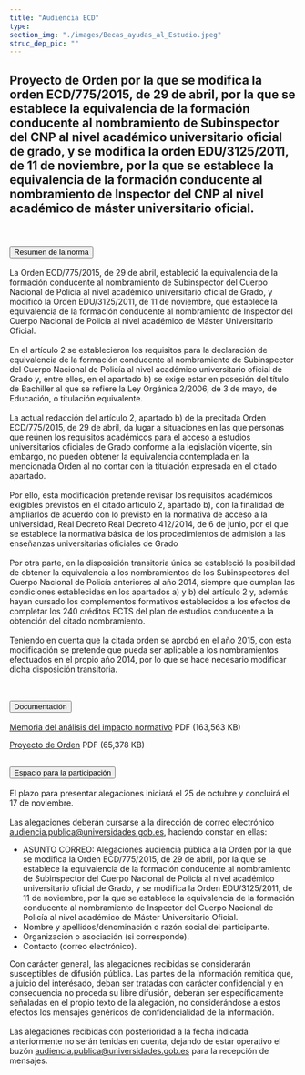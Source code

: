 ```yaml
---
title: "Audiencia ECD"
type: 
section_img: "./images/Becas_ayudas_al_Estudio.jpeg"
struc_dep_pic: ""
---
```

## Proyecto de Orden por la que se modifica la orden ECD/775/2015, de 29 de abril, por la que se establece la equivalencia de la formación conducente al nombramiento de Subinspector del CNP al nivel académico universitario oficial de grado, y se modifica la orden EDU/3125/2011, de 11 de noviembre, por la que se establece la equivalencia de la formación conducente al nombramiento de Inspector del CNP al nivel académico de máster universitario oficial.<br><br>
<section>
    <article>
        <div class="container container_xl_accoordion p-0">
            <div class="row mt-4">
                <div class="col-lg-12 content_collapse mb-120">
                                <div class="accordion" id="accordionPanelsStayOpenExample">
                                    <div class="accordion-item">
                                        <h2 class="accordion-header" id="panelsStayOpen-headingOne">
                                            <button class="accordion-button collapsed" type="button" data-bs-toggle="collapse" data-bs-target="#panelsStayOpen-collapseOne" aria-expanded="false" aria-controls="panelsStayOpen-collapseOne">
                                               Resumen de la norma
                                            </button>
                                        </h2>
                                        <div id="panelsStayOpen-collapseOne" class="accordion-collapse collapse " aria-labelledby="panelsStayOpen-headingOne">
                                            <div class="accordion-body">
                                                <article id="section_link">
                                                    <div class="container-fluid">
                                                        <div class="row">
                                                            <div class="col-12">
                                                              La Orden ECD/775/2015, de 29 de abril, estableció la equivalencia de la formación conducente al nombramiento de Subinspector del Cuerpo Nacional de Policía al nivel académico universitario oficial de Grado, y modificó la Orden EDU/3125/2011, de 11 de noviembre, que establece la equivalencia de la formación conducente al nombramiento de Inspector del Cuerpo Nacional de Policía al nivel académico de Máster Universitario Oficial. <br><br>
								En el artículo 2 se establecieron los requisitos para la declaración de equivalencia de la formación conducente al nombramiento de Subinspector del Cuerpo Nacional de Policía al nivel académico universitario oficial de Grado y, entre ellos, en el apartado b) se exige estar en posesión del título de Bachiller al que se refiere la Ley Orgánica 2/2006, de 3 de mayo, de Educación, o titulación equivalente. <br><br>
								La actual redacción del artículo 2, apartado b) de la precitada Orden ECD/775/2015, de 29 de abril, da lugar a situaciones en las que personas que reúnen los requisitos académicos para el acceso a estudios universitarios oficiales de Grado conforme a la legislación vigente, sin embargo, no pueden obtener la equivalencia contemplada en la mencionada Orden al no contar con la titulación expresada en el citado apartado. <br><br>
								Por ello, esta modificación pretende revisar los requisitos académicos exigibles previstos en el citado artículo 2, apartado b), con la finalidad de ampliarlos de acuerdo con lo previsto en la normativa de acceso a la universidad, Real Decreto Real Decreto 412/2014, de 6 de junio, por el que se establece la normativa básica de los procedimientos de admisión a las enseñanzas universitarias oficiales de Grado<br><br>
								Por otra parte, en la disposición transitoria única se estableció la posibilidad de obtener la equivalencia a los nombramientos de los Subinspectores del Cuerpo Nacional de Policía anteriores al año 2014, siempre que cumplan las condiciones establecidas en los apartados a) y b) del artículo 2 y, además hayan cursado los complementos formativos establecidos a los efectos de completar los 240 créditos ECTS del plan de estudios conducente a la obtención del citado nombramiento. <br><br>
								Teniendo en cuenta que la citada orden se aprobó en el año 2015, con esta modificación se pretende que pueda ser aplicable a los nombramientos efectuados en el propio año 2014, por lo que se hace necesario modificar dicha disposición transitoria. <br><br>
                                                            </div>
                                                        </div>
                                                    </div>
                                                </article>
                                            </div>
                                        </div>
                                    </div>
                                    <div class="accordion-item">
                                        <h2 class="accordion-header" id="panelsStayOpen-headingTwo">
                                            <button class="accordion-button collapsed" type="button" data-bs-toggle="collapse" data-bs-target="#panelsStayOpen-collapseTwo" aria-expanded="false">
                                                Documentación
                                            </button>
                                        </h2>
                                        <div id="panelsStayOpen-collapseTwo" class="accordion-collapse collapse" aria-labelledby="panelsStayOpen-headingTwo">
                                            <div class="accordion-body">
                                                <article id="section_link">
                                                    <div class="container-fluid">
                                                        <div class="row">
                                                            <div class="col-12">
								<div class="col-lg-12 cards_download_cnt">  
			<div class="row"> 
				<div class="download_card"> 
					<a class="card" href="{{<siteurl>}}/documentos/pdf/tu_administracion/MAIN.pdf" target="_blank"> 
					<div class="card-header"> 
						   <i class="fal fa-download"></i> 
					</div> </a> 
					<div class="card-body"> 
						<p class="text_file"><a class="card" href="{{<siteurl>}}/documentos/pdf/tu_administracion/MAIN.pdf" target="_blank">  
						<span class="tit">Memoria del análisis del impacto normativo</span></a> <i class="fal fa-file-pdf pdf_icon text-danger"></i> PDF (163,563 KB)
					</div>
				</div> 	
				<div class="download_card"> 
					<a class="card" href="{{<siteurl>}}/documentos/pdf/tu_administracion/ProyectoDeOrden.pdf" target="_blank"> 
					<div class="card-header"> 
						   <i class="fal fa-download"></i> 
					</div> </a> 
					<div class="card-body"> 
						<p class="text_file"><a class="card" href="{{<siteurl>}}/documentos/pdf/tu_administracion/ProyectoDeOrden.pdf" target="_blank">  
						<span class="tit">Proyecto de Orden</span></a> <i class="fal fa-file-pdf pdf_icon text-danger"></i> PDF (65,378 KB)
					</div>
				</div>
			</div> 
		</div> 
                                                            </div>
                                                        </div>
                                                    </div>
                                                </article>
                                            </div>
                                        </div>
				</div>
                                    <div class="accordion-item">
                                        <h2 class="accordion-header" id="panelsStayOpen-headingTree">
                                            <button class="accordion-button collapsed" type="button" data-bs-toggle="collapse" data-bs-target="#panelsStayOpen-collapseTree" aria-expanded="false">
                                                 Espacio para la participación
                                            </button>
                                        </h2>
                                        <div id="panelsStayOpen-collapseTree" class="accordion-collapse collapse" aria-labelledby="panelsStayOpen-headingTree">
                                            <div class="accordion-body">
                                                <article id="section_link">
                                                    <div class="container-fluid">
                                                        <div class="row">
                                                            <div class="col-12">
								El plazo para presentar alegaciones iniciará el 25 de octubre y concluirá el 17 de noviembre.<br><br>
								Las alegaciones deberán cursarse a la dirección de correo electrónico <a href="mailto:audiencia.publica@universidades.gob.es">audiencia.publica@universidades.gob.es</a>, haciendo constar en ellas:
								<ul>
									<li>ASUNTO CORREO: Alegaciones audiencia pública a la Orden por la que se modifica la Orden ECD/775/2015, de 29 de abril, por la que se establece la equivalencia de la formación conducente al nombramiento de Subinspector del Cuerpo Nacional de Policía al nivel académico universitario oficial de Grado, y se modifica la Orden EDU/3125/2011, de 11 de noviembre, por la que se establece la equivalencia de la formación conducente al nombramiento de Inspector del Cuerpo Nacional de Policía al nivel académico de Máster Universitario Oficial.</li>
									<li>Nombre y apellidos/denominación o razón social del participante. </li>
									<li>Organización o asociación (si corresponde). </li>
									<li>Contacto (correo electrónico). </li>
								</ul>
								Con carácter general, las alegaciones recibidas se considerarán susceptibles de difusión pública. Las partes de la información remitida que, a juicio del interésado, deban ser tratadas con carácter confidencial y en consecuencia no proceda su libre difusión, deberán ser específicamente señaladas en el propio texto de la alegación, no considerándose a estos efectos los mensajes genéricos de confidencialidad de la información.  <br><br>
								Las alegaciones recibidas con posterioridad a la fecha indicada anteriormente no serán tenidas en cuenta, dejando de estar operativo el buzón <a href="mailto:audiencia.publica@universidades.gob.es">audiencia.publica@universidades.gob.es</a> para la recepción de mensajes.
							</div>
                                            </div>
                                        </div>
                                    </article>
                                </div>
                            </div>
                        </div>         
                    </div>
                </div>
            </div>
        </div>
    </article>
</section>